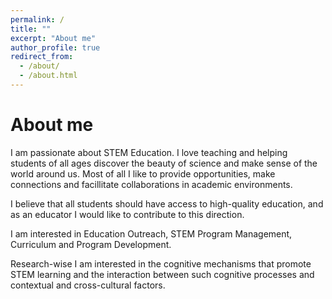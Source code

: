 ```yaml
---
permalink: /
title: ""
excerpt: "About me"
author_profile: true
redirect_from: 
  - /about/
  - /about.html
---
```


# About me

<p> I am passionate about STEM Education. I love teaching and helping students of all ages discover the beauty of science and make sense of the world around us. Most of all I like to provide opportunities, make connections and facillitate collaborations in academic environments. <br> </p>
<p> I believe that all students should have access to high-quality education, and as an educator I would like to contribute to this direction. <br> </p>
<p> I am interested in Education Outreach, STEM Program Management, Curriculum and Program Development. <br> </p>
<p> Research-wise I am interested in the cognitive mechanisms that promote STEM learning and the interaction between such cognitive processes and contextual and cross-cultural factors. </p>
